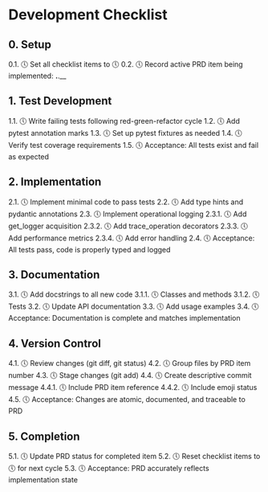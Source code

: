 # Development Checklist

## 0. Setup
0.1. 🕔 Set all checklist items to 🕔
0.2. 🕔 Record active PRD item being implemented: __.__.__

## 1. Test Development
1.1. 🕔 Write failing tests following red-green-refactor cycle
1.2. 🕔 Add pytest annotation marks
1.3. 🕔 Set up pytest fixtures as needed
1.4. 🕔 Verify test coverage requirements
1.5. 🕔 Acceptance: All tests exist and fail as expected

## 2. Implementation
2.1. 🕔 Implement minimal code to pass tests
2.2. 🕔 Add type hints and pydantic annotations
2.3. 🕔 Implement operational logging
   2.3.1. 🕔 Add get_logger acquisition
   2.3.2. 🕔 Add trace_operation decorators
   2.3.3. 🕔 Add performance metrics
   2.3.4. 🕔 Add error handling
2.4. 🕔 Acceptance: All tests pass, code is properly typed and logged

## 3. Documentation
3.1. 🕔 Add docstrings to all new code
   3.1.1. 🕔 Classes and methods
   3.1.2. 🕔 Tests
3.2. 🕔 Update API documentation
3.3. 🕔 Add usage examples
3.4. 🕔 Acceptance: Documentation is complete and matches implementation

## 4. Version Control
4.1. 🕔 Review changes (git diff, git status)
4.2. 🕔 Group files by PRD item number
4.3. 🕔 Stage changes (git add)
4.4. 🕔 Create descriptive commit message
   4.4.1. 🕔 Include PRD item reference
   4.4.2. 🕔 Include emoji status
4.5. 🕔 Acceptance: Changes are atomic, documented, and traceable to PRD

## 5. Completion
5.1. 🕔 Update PRD status for completed item
5.2. 🕔 Reset checklist items to 🕔 for next cycle
5.3. 🕔 Acceptance: PRD accurately reflects implementation state

